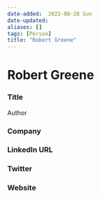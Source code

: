 ```yaml
---
date-added:  2022-08-28 Sun
date-updated: 
aliases: []
tags: [Person]
title: "Robert Greene"
---
```


# Robert Greene

### Title
Author

### Company


### LinkedIn URL


### Twitter


### Website






